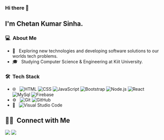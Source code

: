 ### Hi there 👋

## I'm Chetan Kumar Sinha.

### 💻 &nbsp;About Me 

- 🤔 &nbsp; Exploring new technologies and developing software solutions to our worlds tech problems.
- 🎓 &nbsp; Studying Computer Science & Engineering at Kiit University.


### 🛠 &nbsp;Tech Stack

- 🌐 &nbsp;
  ![HTML](https://img.shields.io/badge/-HTML-333333?style=flat&logo=HTML5)
  ![CSS](https://img.shields.io/badge/-CSS-333333?style=flat&logo=CSS3&logoColor=1572B6)
  ![JavaScript](https://img.shields.io/badge/-JavaScript-333333?style=flat&logo=javascript)
  ![Bootstrap](https://img.shields.io/badge/-Bootstrap-333333?style=flat&logo=bootstrap&logoColor=563D7C)
  ![Node.js](https://img.shields.io/badge/-Node.js-333333?style=flat&logo=node.js)
  ![React](https://img.shields.io/badge/-React-333333?style=flat&logo=react)
  ![MySql](https://img.shields.io/badge/-MySql-333333?style=flat&logo=MySql)
  ![Firebase](https://img.shields.io/badge/-Firebase-333333?style=flat&logo=Firebase)
- ⚙️ &nbsp;
  ![Git](https://img.shields.io/badge/-Git-333333?style=flat&logo=git)
  ![GitHub](https://img.shields.io/badge/-GitHub-333333?style=flat&logo=github)
- 🔧 &nbsp;
  ![Visual Studio Code](https://img.shields.io/badge/-Visual%20Studio%20Code-333333?style=flat&logo=visual-studio-code&logoColor=007ACC)

##  🤝🏻 &nbsp;Connect with Me

<p align="center">

<a href="https://www.linkedin.com/in/chetan-kumar-sinha-1701321b3/"><img src="https://img.shields.io/badge/-Chetan%20Kumar%20Sinha-0077B5?style=flat-square&logo=Linkedin&logoColor=white"/></a>
<a href="mailto:chetansinha1404@gamil.com"><img src="https://img.shields.io/badge/-chetansinha1404@gamil.com-D14836?style=flat-square&logo=Gmail&logoColor=white"/></a>



